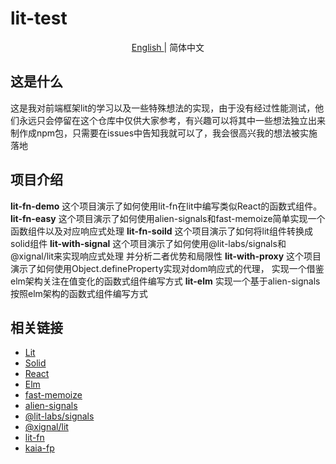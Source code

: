 # lit-test

<p align="center">
    <a href="./README.md"> English </a> | <span> 简体中文 </span>
</p>

## 这是什么
这是我对前端框架lit的学习以及一些特殊想法的实现，由于没有经过性能测试，他们永远只会停留在这个仓库中仅供大家参考，有兴趣可以将其中一些想法独立出来制作成npm包，只需要在issues中告知我就可以了，我会很高兴我的想法被实施落地

## 项目介绍
**lit-fn-demo**
这个项目演示了如何使用lit-fn在lit中编写类似React的函数式组件。
**lit-fn-easy**
这个项目演示了如何使用alien-signals和fast-memoize简单实现一个函数组件以及对应响应式处理
**lit-fn-soild**
这个项目演示了如何将lit组件转换成solid组件
**lit-with-signal**
这个项目演示了如何使用@lit-labs/signals和@xignal/lit来实现响应式处理
并分析二者优势和局限性
**lit-with-proxy**
这个项目演示了如何使用Object.defineProperty实现对dom响应式的代理，
实现一个借鉴elm架构关注在值变化的函数式组件编写方式
**lit-elm**
实现一个基于alien-signals按照elm架构的函数式组件编写方式

## 相关链接
- [Lit](https://lit.dev/)
- [Solid](https://www.solidjs.com/)
- [React](https://reactjs.org/)
- [Elm](https://elm-lang.org/)
- [fast-memoize](https://github.com/caiogondim/fast-memoize.js)
- [alien-signals](https://github.com/stackblitz/alien-signals)
- [@lit-labs/signals](https://www.npmjs.com/package/@lit-labs/signals)
- [@xignal/lit](https://github.com/flamrdevs/xignal/tree/main/packages/xignal-lit)
- [lit-fn](https://github.com/AnNingUI/lit-fn)
- [kaia-fp](https://github.com/AnNingUI/kaia-fp)